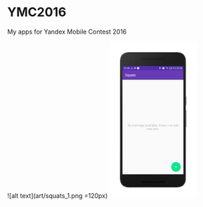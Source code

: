 # YMC2016
My apps for Yandex Mobile Contest 2016 


![alt text](art/squats_1.png =120px)
<img src="art/squats_1.png" alt="Drawing" style="width: 200px;"/>
